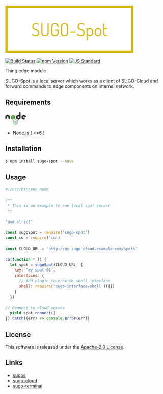  <img src="assets/images/sugo-spot-banner.png" alt="Title Banner"
                    height="148"
                    style="height:148px"
/>


<!---
This file is generated by ape-tmpl. Do not update manually.
--->

<!-- Badge Start -->
<a name="badges"></a>

[![Build Status][bd_travis_com_shield_url]][bd_travis_com_url]
[![npm Version][bd_npm_shield_url]][bd_npm_url]
[![JS Standard][bd_standard_shield_url]][bd_standard_url]

[bd_repo_url]: https://github.com/realglobe-Inc/sugo-spot
[bd_travis_url]: http://travis-ci.org/realglobe-Inc/sugo-spot
[bd_travis_shield_url]: http://img.shields.io/travis/realglobe-Inc/sugo-spot.svg?style=flat
[bd_travis_com_url]: http://travis-ci.com/realglobe-Inc/sugo-spot
[bd_travis_com_shield_url]: https://api.travis-ci.com/realglobe-Inc/sugo-spot.svg?token=aeFzCpBZebyaRijpCFmm
[bd_license_url]: https://github.com/realglobe-Inc/sugo-spot/blob/master/LICENSE
[bd_codeclimate_url]: http://codeclimate.com/github/realglobe-Inc/sugo-spot
[bd_codeclimate_shield_url]: http://img.shields.io/codeclimate/github/realglobe-Inc/sugo-spot.svg?style=flat
[bd_codeclimate_coverage_shield_url]: http://img.shields.io/codeclimate/coverage/github/realglobe-Inc/sugo-spot.svg?style=flat
[bd_gemnasium_url]: https://gemnasium.com/realglobe-Inc/sugo-spot
[bd_gemnasium_shield_url]: https://gemnasium.com/realglobe-Inc/sugo-spot.svg
[bd_npm_url]: http://www.npmjs.org/package/sugo-spot
[bd_npm_shield_url]: http://img.shields.io/npm/v/sugo-spot.svg?style=flat
[bd_standard_url]: http://standardjs.com/
[bd_standard_shield_url]: https://img.shields.io/badge/code%20style-standard-brightgreen.svg

<!-- Badge End -->


<!-- Description Start -->
<a name="description"></a>

Thing edge module

<!-- Description End -->


<!-- Overview Start -->
<a name="overview"></a>


SUGO-Spot is a local server which works as a client of SUGO-Cloud and forward commands to edge components on internal network. 
  

<!-- Overview End -->


<!-- Sections Start -->
<a name="sections"></a>

<!-- Section from "doc/guides/00.Requirements.md.hbs" Start -->

<a name="section-doc-guides-00-requirements-md"></a>
Requirements
-----

<a href="https://nodejs.org"><img src="assets/images/nodejs-banner.png" alt="banner" height="40" style="height:40px"
/></a>

+ [Node.js ( >=6 )][node_download_url]

[node_download_url]: https://nodejs.org/en/download/


<!-- Section from "doc/guides/00.Requirements.md.hbs" End -->

<!-- Section from "doc/guides/01.Installation.md.hbs" Start -->

<a name="section-doc-guides-01-installation-md"></a>
Installation
-----

```bash
$ npm install sugo-spot --save
```


<!-- Section from "doc/guides/01.Installation.md.hbs" End -->

<!-- Section from "doc/guides/02.Usage.md.hbs" Start -->

<a name="section-doc-guides-02-usage-md"></a>
Usage
---------

```javascript
#!/usr/bin/env node

/**
 * This is an example to run local spot server
 */

'use strict'

const sugoSpot = require('sugo-spot')
const co = require('co')

const CLOUD_URL = 'http://my-sugo-cloud.example.com/spots'

co(function * () {
  let spot = sugoSpot(CLOUD_URL, {
    key: 'my-spot-01',
    interfaces: {
      // Add plugin to provide shell interface
      shell: require('sugo-interface-shell')({})
    }
  })

// Connect to cloud server
  yield spot.connect()
}).catch((err) => console.error(err))

```


<!-- Section from "doc/guides/02.Usage.md.hbs" End -->


<!-- Sections Start -->


<!-- LICENSE Start -->
<a name="license"></a>

License
-------
This software is released under the [Apache-2.0 License](https://github.com/realglobe-Inc/sugo-spot/blob/master/LICENSE).

<!-- LICENSE End -->


<!-- Links Start -->
<a name="links"></a>

Links
------

+ [sugos](https://github.com/realglobe-Inc/sugos)
+ [sugo-cloud](https://github.com/realglobe-Inc/sugo-cloud)
+ [sugo-terminal](https://github.com/realglobe-Inc/sugo-terminal)

<!-- Links End -->
